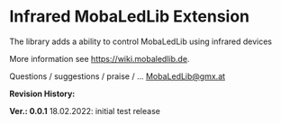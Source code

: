 # Infrared MobaLedLib Extension 

The library adds a ability to control MobaLedLib using infrared devices

More information see https://wiki.mobaledlib.de.

Questions / suggestions / praise / ...
  MobaLedLib@gmx.at

**Revision History:**

**Ver.: 0.0.1** 18.02.2022: initial test release
